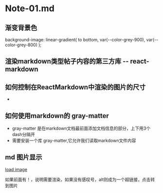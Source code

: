 # Note-01.md

## 渐变背景色

background-image: linear-gradient(
      to bottom,
      var(--color-grey-900),
      var(--color-grey-800)
);

## 渲染markdown类型帖子内容的第三方库 -- react-markdown

## 如何控制在ReactMarkdown中渲染的图片的尺寸

- 

## 如何使用markdown的 gray-matter
- gray-matter 是在markdown文档最前面添加文档信息的部分，上下用3个dash分隔开
- 需要安装一个库 gray-matter,它允许我们读取markdown文件内容

## md 图片显示
[load image](/images/posts/getting-started-with-nextjs2/nextjs-file-based-routing.png)

如果前面有！，说明需要渲染，如果没有感叹号，alt则成为一个超链接，点击转到图片